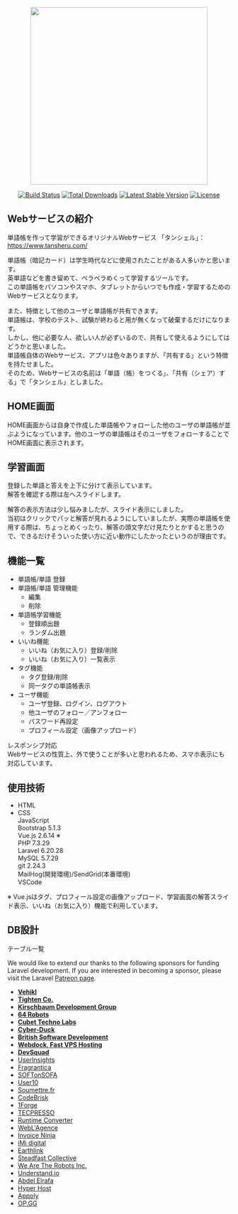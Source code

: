 <p align="center"><a href="https://laravel.com" target="_blank"><img src="https://raw.githubusercontent.com/laravel/art/master/logo-lockup/5%20SVG/2%20CMYK/1%20Full%20Color/laravel-logolockup-cmyk-red.svg" width="400"></a></p>

<p align="center">
<a href="https://travis-ci.org/laravel/framework"><img src="https://travis-ci.org/laravel/framework.svg" alt="Build Status"></a>
<a href="https://packagist.org/packages/laravel/framework"><img src="https://poser.pugx.org/laravel/framework/d/total.svg" alt="Total Downloads"></a>
<a href="https://packagist.org/packages/laravel/framework"><img src="https://poser.pugx.org/laravel/framework/v/stable.svg" alt="Latest Stable Version"></a>
<a href="https://packagist.org/packages/laravel/framework"><img src="https://poser.pugx.org/laravel/framework/license.svg" alt="License"></a>
</p>

## Webサービスの紹介
単語帳を作って学習ができるオリジナルWebサービス 「タンシェル」：  
https://www.tansheru.com/

単語帳（暗記カード）は学生時代などに使用されたことがある人多いかと思います。  
英単語などを書き留めて、ペラペラめくって学習するツールです。  
この単語帳をパソコンやスマホ、タブレットからいつでも作成・学習するためのWebサービスとなります。

また、特徴として他のユーザと単語帳が共有できます。  
単語帳は、学校のテスト、試験が終わると用が無くなって破棄するだけになります。  
しかし、他に必要な人、欲しい人が必ずいるので、共有して使えるようにしてはどうかと思いました。  
単語帳自体のWebサービス、アプリは色々ありますが、「共有する」という特徴を持たせました。  
そのため、Webサービスの名前は「単語（帳）をつくる」、「共有（シェア）する」で「タンシェル」としました。

## HOME画面
HOME画面からは自身で作成した単語帳やフォローした他のユーザの単語帳が並ぶようになっています。他のユーザの単語帳はそのユーザをフォローすることでHOME画面に表示されます。

## 学習画面
登録した単語と答えを上下に分けて表示しています。  
解答を確認する際は左へスライドします。  

解答の表示方法は少し悩みましたが、スライド表示にしました。  
当初はクリックでパッと解答が見れるようにしていましたが、実際の単語帳を使用する際は、ちょっとめくったり、解答の頭文字だけ見たりとかすると思うので、できるだけそういった使い方に近い動作にしたかったというのが理由です。


## 機能一覧
* 単語帳/単語 登録  
* 単語帳/単語 管理機能  
  * 編集  
  * 削除  
* 単語帳学習機能  
  * 登録順出題  
  * ランダム出題  
* いいね機能  
  * いいね（お気に入り）登録/削除  
  * いいね（お気に入り）一覧表示  
* タグ機能  
  * タグ登録/削除  
  * 同一タグの単語帳表示  
* ユーザ機能  
  * ユーザ登録、ログイン、ログアウト  
  * 他ユーザのフォロー／アンフォロー  
  * パスワード再設定  
  * プロフィール設定（画像アップロード）  

レスポンシブ対応  
Webサービスの性質上、外で使うことが多いと思われるため、スマホ表示にも対応しています。

## 使用技術
- HTML  
- CSS  
JavaScript  
Bootstrap 5.1.3  
Vue.js 2.6.14 ※  
PHP 7.3.29  
Laravel 6.20.28  
MySQL 5.7.29  
git 2.24.3  
MailHog(開発環境)/SendGrid(本番環境)  
VSCode  

※ Vue.jsはタグ、プロフィール設定の画像アップロード、学習画面の解答スライド表示、いいね（お気に入り）機能で利用しています。

## DB設計

テーブル一覧

We would like to extend our thanks to the following sponsors for funding Laravel development. If you are interested in becoming a sponsor, please visit the Laravel [Patreon page](https://patreon.com/taylorotwell).

- **[Vehikl](https://vehikl.com/)**
- **[Tighten Co.](https://tighten.co)**
- **[Kirschbaum Development Group](https://kirschbaumdevelopment.com)**
- **[64 Robots](https://64robots.com)**
- **[Cubet Techno Labs](https://cubettech.com)**
- **[Cyber-Duck](https://cyber-duck.co.uk)**
- **[British Software Development](https://www.britishsoftware.co)**
- **[Webdock, Fast VPS Hosting](https://www.webdock.io/en)**
- **[DevSquad](https://devsquad.com)**
- [UserInsights](https://userinsights.com)
- [Fragrantica](https://www.fragrantica.com)
- [SOFTonSOFA](https://softonsofa.com/)
- [User10](https://user10.com)
- [Soumettre.fr](https://soumettre.fr/)
- [CodeBrisk](https://codebrisk.com)
- [1Forge](https://1forge.com)
- [TECPRESSO](https://tecpresso.co.jp/)
- [Runtime Converter](http://runtimeconverter.com/)
- [WebL'Agence](https://weblagence.com/)
- [Invoice Ninja](https://www.invoiceninja.com)
- [iMi digital](https://www.imi-digital.de/)
- [Earthlink](https://www.earthlink.ro/)
- [Steadfast Collective](https://steadfastcollective.com/)
- [We Are The Robots Inc.](https://watr.mx/)
- [Understand.io](https://www.understand.io/)
- [Abdel Elrafa](https://abdelelrafa.com)
- [Hyper Host](https://hyper.host)
- [Appoly](https://www.appoly.co.uk)
- [OP.GG](https://op.gg)
